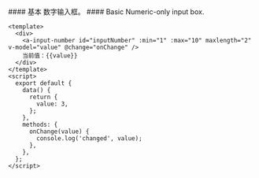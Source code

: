 <cn>
#### 基本
数字输入框。
</cn>

<us>
#### Basic
Numeric-only input box.
</us>

```tpl
<template>
  <div>
    <a-input-number id="inputNumber" :min="1" :max="10" maxlength="2" v-model="value" @change="onChange" />
    当前值：{{value}}
  </div>
</template>
<script>
  export default {
    data() {
      return {
        value: 3,
      };
    },
    methods: {
      onChange(value) {
        console.log('changed', value);
      },
    },
  };
</script>
```
